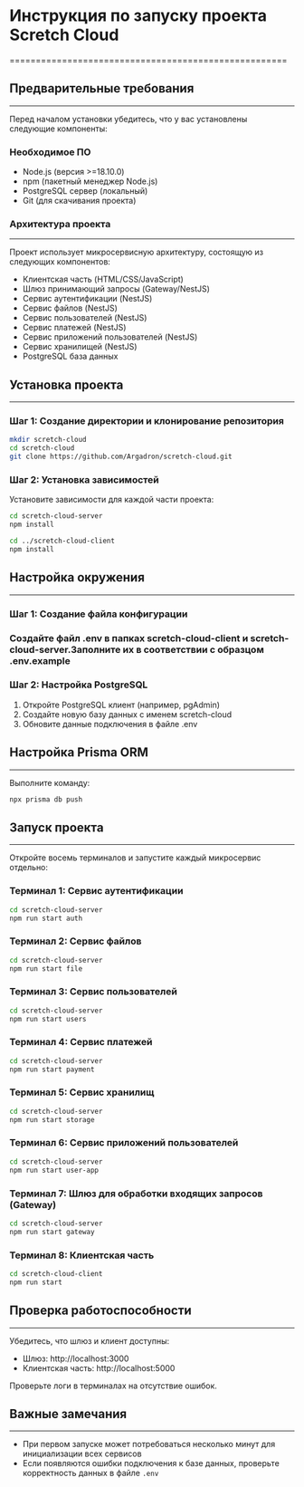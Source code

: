# Инструкция по запуску проекта Scretch Cloud
=====================================================

## Предварительные требования
---------------------------

Перед началом установки убедитесь, что у вас установлены следующие компоненты:

### Необходимое ПО

* Node.js (версия >=18.10.0)
* npm (пакетный менеджер Node.js)
* PostgreSQL сервер (локальный)
* Git (для скачивания проекта)

### Архитектура проекта
----------------------

Проект использует микросервисную архитектуру, состоящую из следующих компонентов:

* Клиентская часть (HTML/CSS/JavaScript)
* Шлюз принимающий запросы (Gateway/NestJS)
* Сервис аутентификации (NestJS)
* Сервис файлов (NestJS)
* Сервис пользователей (NestJS)
* Сервис платежей (NestJS)
* Сервис приложений пользователей (NestJS)
* Сервис хранилищей (NestJS)
* PostgreSQL база данных

## Установка проекта
-------------------

### Шаг 1: Создание директории и клонирование репозитория

```bash
mkdir scretch-cloud
cd scretch-cloud
git clone https://github.com/Argadron/scretch-cloud.git

```
### Шаг 2: Установка зависимостей

Установите зависимости для каждой части проекта:

```bash
cd scretch-cloud-server
npm install

cd ../scretch-cloud-client
npm install

```
## Настройка окружения
----------------------

### Шаг 1: Создание файла конфигурации

### Создайте файл .env в папках scretch-cloud-client и scretch-cloud-server.Заполните их в соответствии с образцом .env.example

### Шаг 2: Настройка PostgreSQL

1. Откройте PostgreSQL клиент (например, pgAdmin)
2. Создайте новую базу данных с именем scretch-cloud
3. Обновите данные подключения в файле .env

## Настройка Prisma ORM
----------------------
Выполните команду:

```bash
npx prisma db push
```

## Запуск проекта
------------------

Откройте восемь терминалов и запустите каждый микросервис отдельно:

### Терминал 1: Сервис аутентификации

```bash
cd scretch-cloud-server
npm run start auth
```
### Терминал 2: Сервис файлов

```bash
cd scretch-cloud-server
npm run start file
```

### Терминал 3: Сервис пользователей

```bash
cd scretch-cloud-server
npm run start users
```

### Терминал 4: Сервис платежей
```bash 
cd scretch-cloud-server
npm run start payment
```

### Терминал 5: Сервис хранилищ
```bash
cd scretch-cloud-server
npm run start storage
```

### Терминал 6: Сервис приложений пользователей
```bash
cd scretch-cloud-server
npm run start user-app
```

### Терминал 7: Шлюз для обработки входящих запросов (Gateway)
```bash
cd scretch-cloud-server
npm run start gateway
```

### Терминал 8: Клиентская часть

```bash
cd scretch-cloud-client
npm run start
```

## Проверка работоспособности
---------------------------

Убедитесь, что шлюз и клиент доступны:

* Шлюз: http://localhost:3000
* Клиентская часть: http://localhost:5000

Проверьте логи в терминалах на отсутствие ошибок.

## Важные замечания
-------------------

* При первом запуске может потребоваться несколько минут для инициализации всех сервисов
* Если появляются ошибки подключения к базе данных, проверьте корректность данных в файле `.env`